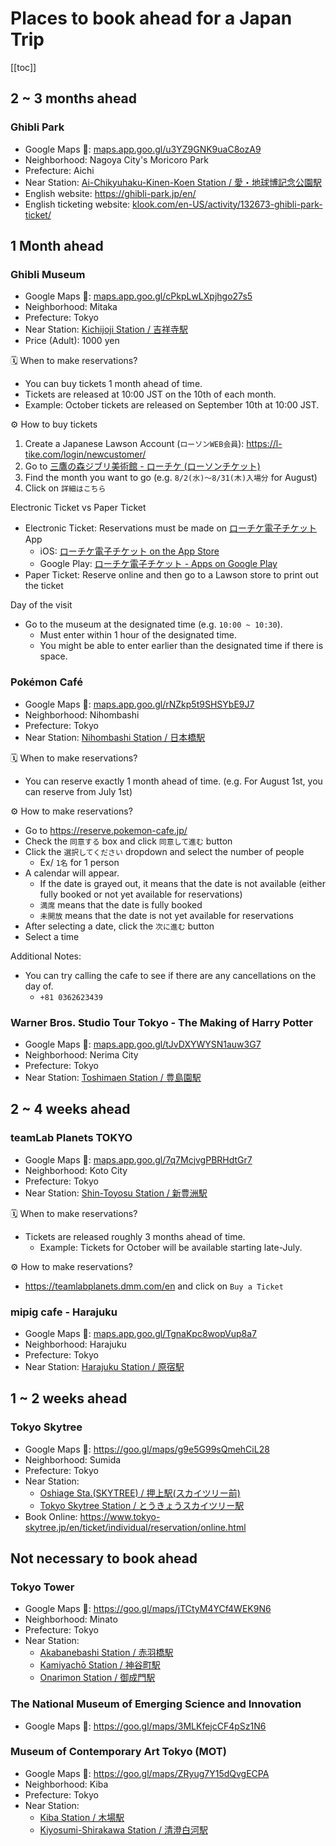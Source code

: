 # Places to book ahead for a Japan Trip

[[toc]]


## 2 ~ 3 months ahead


### Ghibli Park

* Google Maps 📍: [maps.app.goo.gl/u3YZ9GNK9uaC8ozA9](https://maps.app.goo.gl/u3YZ9GNK9uaC8ozA9)
* Neighborhood: Nagoya City's Moricoro Park
* Prefecture: Aichi
* Near Station: [Ai-Chikyuhaku-Kinen-Koen Station / 愛・地球博記念公園駅](https://goo.gl/maps/34rFhnEzSYYrm5JS8)
* English website: <https://ghibli-park.jp/en/>
* English ticketing website: [klook.com/en-US/activity/132673-ghibli-park-ticket/](https://www.klook.com/en-US/activity/132673-ghibli-park-ticket/)


## 1 Month ahead


### Ghibli Museum

* Google Maps 📍: [maps.app.goo.gl/cPkpLwLXpjhgo27s5](https://maps.app.goo.gl/cPkpLwLXpjhgo27s5)
* Neighborhood: Mitaka
* Prefecture: Tokyo
* Near Station: [Kichijoji Station / 吉祥寺駅](https://goo.gl/maps/WQJuVeZ6yWzZzwL26)
* Price (Adult): 1000 yen

🗓️ When to make reservations?
* You can buy tickets 1 month ahead of time.
* Tickets are released at 10:00 JST on the 10th of each month.
* Example: October tickets are released on September 10th at 10:00 JST.

⚙️ How to buy tickets
1. Create a Japanese Lawson Account (`ローソンWEB会員`): <https://l-tike.com/login/newcustomer/>
1. Go to [三鷹の森ジブリ美術館 - ローチケ (ローソンチケット)](https://l-tike.com/ghibli/)
1. Find the month you want to go (e.g. `8/2(水)～8/31(木)入場分` for August)
1. Click on `詳細はこちら`

Electronic Ticket vs Paper Ticket
* Electronic Ticket: Reservations must be made on [ローチケ電子チケット](https://l-tike.com/e-tike/navi/guide/configuration.html) App
  * iOS: [ローチケ電子チケット on the App Store](https://apps.apple.com/us/app/id1175974437)
  * Google Play: [ローチケ電子チケット - Apps on Google Play](https://play.google.com/store/apps/details?id=jp.lhe.ebillet&hl=en)
* Paper Ticket: Reserve online and then go to a Lawson store to print out the ticket

Day of the visit
* Go to the museum at the designated time (e.g. `10:00 ~ 10:30`).
  * Must enter within 1 hour of the designated time.
  * You might be able to enter earlier than the designated time if there is space.


### Pokémon Café

* Google Maps 📍: [maps.app.goo.gl/rNZkp5t9SHSYbE9J7](https://maps.app.goo.gl/rNZkp5t9SHSYbE9J7)
* Neighborhood: Nihombashi
* Prefecture: Tokyo
* Near Station: [Nihombashi Station / 日本橋駅](https://goo.gl/maps/saACJmzrkjbL3LJ66)

🗓️ When to make reservations?
* You can reserve exactly 1 month ahead of time. (e.g. For August 1st, you can reserve from July 1st)

⚙️ How to make reservations?
* Go to <https://reserve.pokemon-cafe.jp/>
* Check the `同意する` box and click `同意して進む` button
* Click the `選択してください` dropdown and select the number of people
  * Ex/ `1名` for 1 person
* A calendar will appear.
  * If the date is grayed out, it means that the date is not available (either fully booked or not yet available for reservations)
  * `満席` means that the date is fully booked
  * `未開放` means that the date is not yet available for reservations
* After selecting a date, click the `次に進む` button
* Select a time

Additional Notes:
* You can try calling the cafe to see if there are any cancellations on the day of.
  * `+81 0362623439`


### Warner Bros. Studio Tour Tokyo - The Making of Harry Potter

* Google Maps 📍: [maps.app.goo.gl/tJvDXYWYSN1auw3G7](https://maps.app.goo.gl/tJvDXYWYSN1auw3G7)
* Neighborhood: Nerima City
* Prefecture: Tokyo
* Near Station: [Toshimaen Station / 豊島園駅](https://goo.gl/maps/AVu7kfEuq5HzbD3Q9)


## 2 ~ 4 weeks ahead


### teamLab Planets TOKYO

* Google Maps 📍: [maps.app.goo.gl/7q7McjvgPBRHdtGr7](https://maps.app.goo.gl/7q7McjvgPBRHdtGr7)
* Neighborhood: Koto City
* Prefecture: Tokyo
* Near Station: [Shin-Toyosu Station / 新豊洲駅](https://goo.gl/maps/D28H5c61SMYksVCd8)

🗓️ When to make reservations?
* Tickets are released roughly 3 months ahead of time.
  * Example: Tickets for October will be available starting late-July.

⚙️ How to make reservations?
* <https://teamlabplanets.dmm.com/en> and click on `Buy a Ticket`


### mipig cafe - Harajuku

* Google Maps 📍: [maps.app.goo.gl/TgnaKpc8wopVup8a7](https://maps.app.goo.gl/TgnaKpc8wopVup8a7)
* Neighborhood: Harajuku
* Prefecture: Tokyo
* Near Station: [Harajuku Station / 原宿駅](https://goo.gl/maps/2CpxRP6T6kVZYivn6)


## 1 ~ 2 weeks ahead


### Tokyo Skytree

* Google Maps 📍: <https://goo.gl/maps/g9e5G99sQmehCiL28>
* Neighborhood: Sumida
* Prefecture: Tokyo
* Near Station:
  * [Oshiage Sta.(SKYTREE) / 押上駅(スカイツリー前)](https://goo.gl/maps/yNcpopGHVaQohsqg7)
  * [Tokyo Skytree Station / とうきょうスカイツリー駅](https://goo.gl/maps/dKVGuSgEPqDXjaKN6)
* Book Online: <https://www.tokyo-skytree.jp/en/ticket/individual/reservation/online.html>


## Not necessary to book ahead


### Tokyo Tower

* Google Maps 📍: <https://goo.gl/maps/jTCtyM4YCf4WEK9N6>
* Neighborhood: Minato
* Prefecture: Tokyo
* Near Station:
  * [Akabanebashi Station / 赤羽橋駅](https://goo.gl/maps/NL53VazjZnLms5Yj7)
  * [Kamiyachō Station / 神谷町駅](https://goo.gl/maps/P93pXtvTAsowaKYx5)
  * [Onarimon Station / 御成門駅](https://goo.gl/maps/p7ZR793tnvAydHu77)


### The National Museum of Emerging Science and Innovation

* Google Maps 📍: <https://goo.gl/maps/3MLKfejcCF4pSz1N6>


### Museum of Contemporary Art Tokyo (MOT)

* Google Maps 📍: <https://goo.gl/maps/ZRyug7Y15dQvgECPA>
* Neighborhood: Kiba
* Prefecture: Tokyo
* Near Station:
  * [Kiba Station / 木場駅](https://goo.gl/maps/RhiShAqYYdyfU93w5)
  * [Kiyosumi-Shirakawa Station / 清澄白河駅](https://goo.gl/maps/mVqj5cs8MBreSEdC7)
